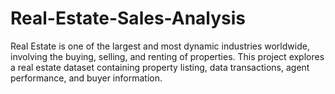 # Real-Estate-Sales-Analysis
Real Estate is one of the largest and most dynamic industries worldwide, involving the buying, selling, and renting of properties. This project explores a real estate dataset containing property listing, data transactions, agent performance, and buyer information.
